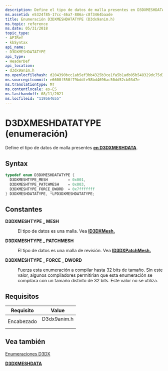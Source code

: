 ```yaml
---
description: Define el tipo de datos de malla presentes en D3DXMESHDATA.
ms.assetid: e5324f85-17cc-46a7-886a-c8f3464baade
title: Enumeración D3DXMESHDATATYPE (D3dx9anim.h)
ms.topic: reference
ms.date: 05/31/2018
topic_type:
- APIRef
- kbSyntax
api_name:
- D3DXMESHDATATYPE
api_type:
- HeaderDef
api_location:
- d3dx9anim.h
ms.openlocfilehash: d204390bcc1ab5ef3bb4325b3ce1fa5b1adb05b548329dc75d3d16a5e93e5b66
ms.sourcegitcommit: e6600f550f79bddfe58bd4696ac50dd52cb03d7e
ms.translationtype: MT
ms.contentlocale: es-ES
ms.lasthandoff: 08/11/2021
ms.locfileid: "119564655"
---
```

# <a name="d3dxmeshdatatype-enumeration"></a>D3DXMESHDATATYPE (enumeración)

Define el tipo de datos de malla presentes [**en D3DXMESHDATA**](d3dxmeshdata.md).

## <a name="syntax"></a>Syntax


```C++
typedef enum D3DXMESHDATATYPE { 
  D3DXMESHTYPE_MESH         = 0x001,
  D3DXMESHTYPE_PATCHMESH    = 0x003,
  D3DXMESHTYPE_FORCE_DWORD  = 0x7fffffff
} D3DXMESHDATATYPE, *LPD3DXMESHDATATYPE;
```



## <a name="constants"></a>Constantes

<dl> <dt>

<span id="D3DXMESHTYPE_MESH"></span><span id="d3dxmeshtype_mesh"></span>**D3DXMESHTYPE \_ MESH**
</dt> <dd>

El tipo de datos es una malla. Vea [**ID3DXMesh.**](id3dxmesh.md)

</dd> <dt>

<span id="D3DXMESHTYPE_PATCHMESH"></span><span id="d3dxmeshtype_patchmesh"></span>**D3DXMESHTYPE \_ PATCHMESH**
</dt> <dd>

El tipo de datos es una malla de revisión. Vea [**ID3DXPatchMesh.**](id3dxpatchmesh.md)

</dd> <dt>

<span id="D3DXMESHTYPE_FORCE_DWORD"></span><span id="d3dxmeshtype_force_dword"></span>**D3DXMESHTYPE \_ FORCE \_ DWORD**
</dt> <dd>

Fuerza esta enumeración a compilar hasta 32 bits de tamaño. Sin este valor, algunos compiladores permitirían que esta enumeración se compilara con un tamaño distinto de 32 bits. Este valor no se utiliza.

</dd> </dl>

## <a name="requirements"></a>Requisitos



| Requisito | Value |
|-------------------|----------------------------------------------------------------------------------------|
| Encabezado<br/> | <dl> <dt>D3dx9anim.h</dt> </dl> |



## <a name="see-also"></a>Vea también

<dl> <dt>

[Enumeraciones D3DX](dx9-graphics-reference-d3dx-enums.md)
</dt> <dt>

[**D3DXMESHDATA**](d3dxmeshdata.md)
</dt> </dl>

 

 




